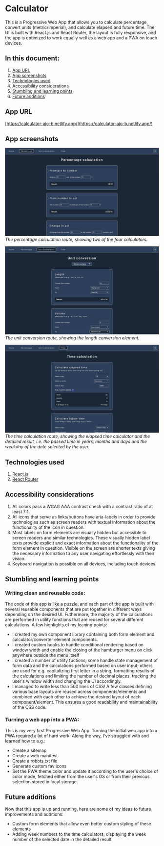 # Calculator
This is a Progressive Web App that allows you to calculate percentage, convert units (metric/imperial), and calculate elapsed and future time. The UI is built with React.js and React Router, the layout is fully responsive, and the app is optimized to work equally well as a web app and a PWA on touch devices.


## In this document:
1. [App URL](#app-url)
2. [App screenshots](#screenshots)
3. [Technologies used](#technologies-used)
4. [Accessibility considerations](#accessibility-considerations)
5. [Stumbling and learning points](#stumbling-and-learning-points)
6. [Future additions](#future-additions)


## App URL
[https://calculator-ajo-b.netlify.app/](https://calculator-ajo-b.netlify.app/)


## App screenshots
![Percentage calculation route](/src/assets/percentage-calculation-route.png)
*The percentage calculation route, showing two of the four calculators.*

![Unit conversion route](/src/assets/unit-conversion-route.png)
*The unit conversion route, showing the length conversion element.*

![Time calculation route](/src/assets/time-calculation-route.png)
*The time calculation route, showing the elapsed time calculator and the detailed result, i.e. the passed time in years, months and days and the weekday of the date selected by the user.*

## Technologies used
1. [React.js](https://react.dev/)
2. [React Router](https://reactrouter.com/)


## Accessibility considerations
1. All colors pass a WCAG AAA contrast check with a contrast ratio of at least 7:1.
2. All icons that serve as links/buttons have aria-labels in order to provide technologies such as screen readers with textual information about the functionality of the icon in question.
3. Most labels on form elements are visually hidden but accessible to screen readers and similar technologies. These visually hidden label texts provide explicit and exact information about the functionality of the form element in question. Visible on the screen are shorter texts giving the necessary information to any user navigating effortlessly with their vision.
4. Keyboard navigation is possible on all devices, including touch devices.


## Stumbling and learning points
### Writing clean and reusable code:
The code of this app is like a puzzle, and each part of the app is built with several reusable components that are put together in different ways depending on the desired UI. Futhermore, the majority of the calculations are performed in utility functions that are reused for several different calculations. A few highlights of my leaning points:
- I created my own component library containing both form element and calculator/converter element components.
- I created custom hooks to handle conditional rendering based on window width and enable the closing of the hamburger menu on click anywhere outside the menu itself
- I created a number of utility fuctions; some handle state management of form data and the calculations performed based on user input; others are used for e.g. capitalizing first letter in a string, formatting results of the calculations and limiting the number of decimal places, tracking the user's window width and changing the UI accordingly.
- I managed to write less than 500 lines of CSS! A few classes defining various base layouts are reused across components/elements and combined with each other to achieve the desired layout of each component/element. This ensures a good readability and maintainability of the CSS code.

### Turning a web app into a PWA:
This is my very first Progressive Web App. Turning the initial web app into a PWA required a lot of hard work. Along the way, I've struggled with and learned how to e.g.:
- Create a sitemap
- Create a web manifest
- Create a robots.txt file
- Generate custom fav icons
- Set the PWA theme color and update it according to the user's choice of color mode, fetched either from the user's OS or from their previous selection stored in local storage


## Future additions
Now that this app is up and running, here are some of my ideas to future improvements and additions:
- Custom form elements that allow even better custom styling of these elements
- Adding week numbers to the time calculators; displaying the week number of the selected date in the detailed result